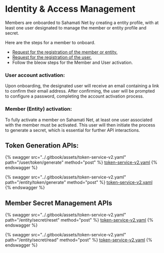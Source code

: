 # Identity & Access Management

Members are onboarded to Sahamati Net by creating a entity profile, with at least one user designated to manage the member or entity profile and secret.&#x20;

Here are the steps for a member to onboard.

* [Request for the registration of the member or entity.](../sahamati-net/proxy.md#onboarding-process)
* [Request for the registration of the user.](../sahamati-net/proxy.md#onboarding-process)
* Follow the bleow steps for the Member and User activation.

### User account activation:

Upon onboarding, the designated user will receive an email containing a link to confirm their email address. After confirming, the user will be prompted to configure a password, completing the account activation process.

### Member (Entity) activation:

To fully activate a member on Sahamati Net, at least one user associated with the member must be activated. This user will then initiate the process to generate a secret, which is essential for further API interactions.

## Token Generation APIs:

{% swagger src="../.gitbook/assets/token-service-v2.yaml" path="/user/token/generate" method="post" %}
[token-service-v2.yaml](../.gitbook/assets/token-service-v2.yaml)
{% endswagger %}

{% swagger src="../.gitbook/assets/token-service-v2.yaml" path="/entity/token/generate" method="post" %}
[token-service-v2.yaml](../.gitbook/assets/token-service-v2.yaml)
{% endswagger %}

## Member Secret Management APIs

{% swagger src="../.gitbook/assets/token-service-v2.yaml" path="/entity/secret/reset" method="post" %}
[token-service-v2.yaml](../.gitbook/assets/token-service-v2.yaml)
{% endswagger %}

{% swagger src="../.gitbook/assets/token-service-v2.yaml" path="/entity/secret/read" method="post" %}
[token-service-v2.yaml](../.gitbook/assets/token-service-v2.yaml)
{% endswagger %}
